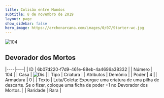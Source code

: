 ```yaml
---
title: Colisão entre Mundos
subtitle: 8 de novembro de 2019
layout: page
show_sidebar: false
hero_image: https://archonarcana.com/images/0/07/Starter-wc.jpg
---
```


![104](https://cdn.keyforgegame.com/media/card_front/pt/452_104_GFVX7F7G4C9Q_pt.png)

## Devorador dos Mortos

|----|----|
| ID | 6b07d220-f7d9-461e-88eb-4a4696a38332 |
| Número | 104 |
| Casa | ![Dis](https://archonarcana.com/images/thumb/e/e8/Dis.png/22px-Dis.png "Dis") |
| Tipo | Criatura |
| Atributos | Demônio |
| Poder | 4 |
| Armadura | 0 |
| Texto | Luta/Coleta: Expurgue uma criatura de uma pilha de descarte. Se o fizer, coloque uma ficha de poder +1 no Devorador dos Mortos. |
| Raridade | Rara |
